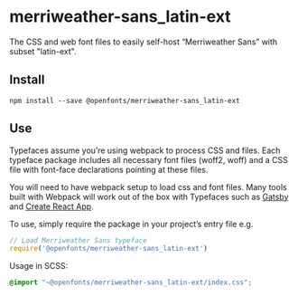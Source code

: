
# merriweather-sans_latin-ext

The CSS and web font files to easily self-host “Merriweather Sans” with subset "latin-ext".

## Install

`npm install --save @openfonts/merriweather-sans_latin-ext`

## Use

Typefaces assume you’re using webpack to process CSS and files. Each typeface
package includes all necessary font files (woff2, woff) and a CSS file with
font-face declarations pointing at these files.

You will need to have webpack setup to load css and font files. Many tools built
with Webpack will work out of the box with Typefaces such as [Gatsby](https://github.com/gatsbyjs/gatsby)
and [Create React App](https://github.com/facebookincubator/create-react-app).

To use, simply require the package in your project’s entry file e.g.

```javascript
// Load Merriweather Sans typeface
require('@openfonts/merriweather-sans_latin-ext')
```

Usage in SCSS:
```scss
@import "~@openfonts/merriweather-sans_latin-ext/index.css";
```
